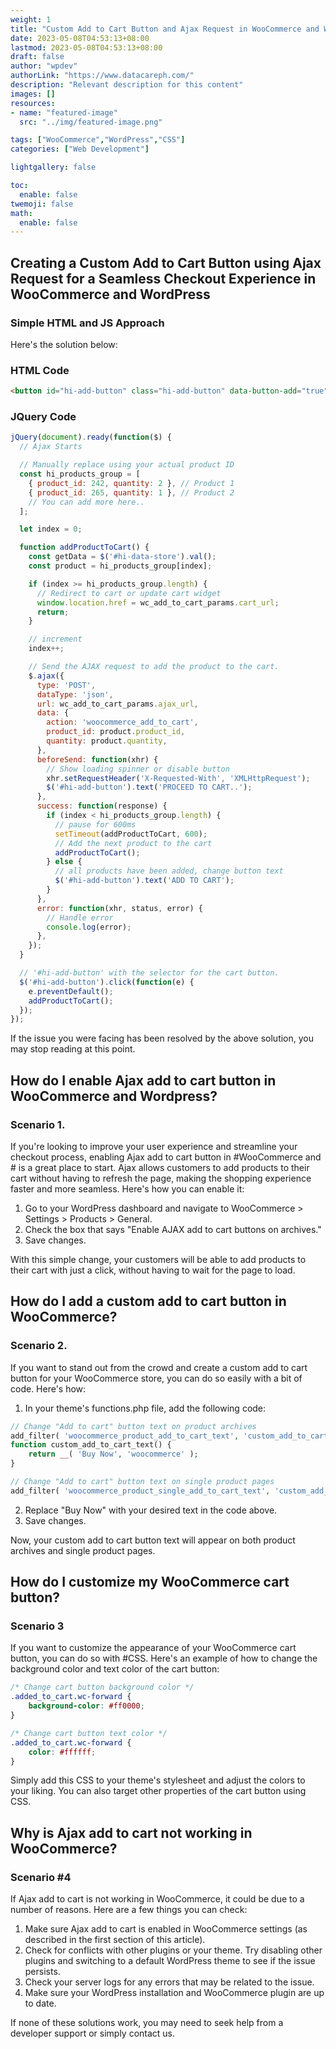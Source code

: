 ```yaml
---
weight: 1
title: "Custom Add to Cart Button and Ajax Request in WooCommerce and WordPress Store"
date: 2023-05-08T04:53:13+08:00
lastmod: 2023-05-08T04:53:13+08:00
draft: false
author: "wpdev"
authorLink: "https://www.datacareph.com/"
description: "Relevant description for this content"
images: []
resources:
- name: "featured-image"
  src: "../img/featured-image.png"

tags: ["WooCommerce","WordPress","CSS"]
categories: ["Web Development"]

lightgallery: false

toc:
  enable: false
twemoji: false
math:
  enable: false
---
```


## Creating a Custom Add to Cart Button using Ajax Request for a Seamless Checkout Experience in WooCommerce and WordPress

### Simple HTML and JS Approach
Here's the solution below:  

### HTML Code
```html
<button id="hi-add-button" class="hi-add-button" data-button-add="true">ADD TO CART</button>
```

### JQuery Code
```js
jQuery(document).ready(function($) {
  // Ajax Starts

  // Manually replace using your actual product ID
  const hi_products_group = [
    { product_id: 242, quantity: 2 }, // Product 1
    { product_id: 265, quantity: 1 }, // Product 2
    // You can add more here..
  ];

  let index = 0;

  function addProductToCart() {
    const getData = $('#hi-data-store').val();
    const product = hi_products_group[index];

    if (index >= hi_products_group.length) {
      // Redirect to cart or update cart widget
      window.location.href = wc_add_to_cart_params.cart_url;
      return;
    }

    // increment
    index++;

    // Send the AJAX request to add the product to the cart.
    $.ajax({
      type: 'POST',
      dataType: 'json',
      url: wc_add_to_cart_params.ajax_url,
      data: {
        action: 'woocommerce_add_to_cart',
        product_id: product.product_id,
        quantity: product.quantity,
      },
      beforeSend: function(xhr) {
        // Show loading spinner or disable button
        xhr.setRequestHeader('X-Requested-With', 'XMLHttpRequest');
        $('#hi-add-button').text('PROCEED TO CART..');
      },
      success: function(response) {
        if (index < hi_products_group.length) {
          // pause for 600ms
          setTimeout(addProductToCart, 600);
          // Add the next product to the cart
          addProductToCart();
        } else {
          // all products have been added, change button text
          $('#hi-add-button').text('ADD TO CART');
        }
      },
      error: function(xhr, status, error) {
        // Handle error
        console.log(error);
      },
    });
  }

  // '#hi-add-button' with the selector for the cart button.
  $('#hi-add-button').click(function(e) {
    e.preventDefault();
    addProductToCart();
  });
});

```


If the issue you were facing has been resolved by the above solution, you may stop reading at this point.

## How do I enable Ajax add to cart button in WooCommerce and Wordpress?

### Scenario 1.
If you're looking to improve your user experience and streamline your checkout process, enabling Ajax add to cart button in #WooCommerce and # is a great place to start. Ajax allows customers to add products to their cart without having to refresh the page, making the shopping experience faster and more seamless. Here's how you can enable it:

1.  Go to your WordPress dashboard and navigate to WooCommerce > Settings > Products > General.
2.  Check the box that says "Enable AJAX add to cart buttons on archives."
3.  Save changes.

With this simple change, your customers will be able to add products to their cart with just a click, without having to wait for the page to load.

## How do I add a custom add to cart button in WooCommerce?

### Scenario 2.

If you want to stand out from the crowd and create a custom add to cart button for your WooCommerce store, you can do so easily with a bit of code. Here's how:

1.  In your theme's functions.php file, add the following code:
```php
// Change "Add to cart" button text on product archives
add_filter( 'woocommerce_product_add_to_cart_text', 'custom_add_to_cart_text' );
function custom_add_to_cart_text() {
    return __( 'Buy Now', 'woocommerce' );
}

// Change "Add to cart" button text on single product pages
add_filter( 'woocommerce_product_single_add_to_cart_text', 'custom_add_to_cart_text' );
```

2.  Replace "Buy Now" with your desired text in the code above.
3.  Save changes.

Now, your custom add to cart button text will appear on both product archives and single product pages.

## How do I customize my WooCommerce cart button?
### Scenario 3

If you want to customize the appearance of your WooCommerce cart button, you can do so with #CSS. Here's an example of how to change the background color and text color of the cart button:
```css
/* Change cart button background color */
.added_to_cart.wc-forward {
    background-color: #ff0000;
}

/* Change cart button text color */
.added_to_cart.wc-forward {
    color: #ffffff;
}
```

Simply add this CSS to your theme's stylesheet and adjust the colors to your liking. You can also target other properties of the cart button using CSS.

## Why is Ajax add to cart not working in WooCommerce?

### Scenario #4

If Ajax add to cart is not working in WooCommerce, it could be due to a number of reasons. Here are a few things you can check:

1.  Make sure Ajax add to cart is enabled in WooCommerce settings (as described in the first section of this article).
2.  Check for conflicts with other plugins or your theme. Try disabling other plugins and switching to a default WordPress theme to see if the issue persists.
3.  Check your server logs for any errors that may be related to the issue.
4.  Make sure your WordPress installation and WooCommerce plugin are up to date.

If none of these solutions work, you may need to seek help from a developer support or simply contact us.

